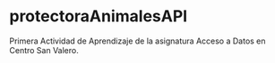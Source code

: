 # protectoraAnimalesAPI
Primera Actividad de Aprendizaje de la asignatura Acceso a Datos en Centro San Valero.
